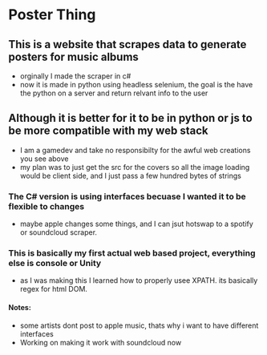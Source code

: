 # Poster Thing

## This is a website that scrapes data to generate posters for music albums

- orginally I made the scraper in c#
- now it is made in python using headless selenium, the goal is the have the python on a server and return relvant info to the user

## Although it is better for it to be in python or js to be more compatible with my web stack

- I am a gamedev and take no responsibilty for the awful web creations you see above
- my plan was to just get the src for the covers so all the image loading would be client side, and I just pass a few hundred bytes of strings

### The C# version is using interfaces becuase I wanted it to be flexible to changes

- maybe apple changes some things, and I can jsut hotswap to a spotify or soundcloud scraper.

### This is basically my first actual web based project, everything else is console or Unity

- as I was making this I learned how to properly usee XPATH. its basically regex for html DOM.

#### Notes:

- some artists dont post to apple music, thats why i want to have different interfaces
- Working on making it work with soundcloud now

